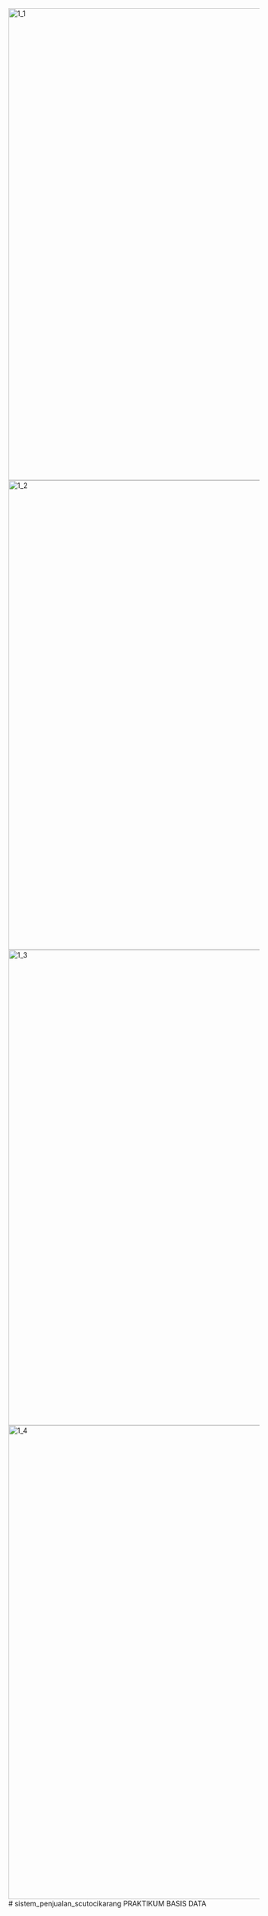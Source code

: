 <img width="944" alt="1_1" src="https://user-images.githubusercontent.com/46734315/120297841-b4bc1a80-c2f3-11eb-8fe8-6fa37b85b310.png">
<img width="939" alt="1_2" src="https://user-images.githubusercontent.com/46734315/120297849-b71e7480-c2f3-11eb-95ef-4d841ade1eff.png">
<img width="951" alt="1_3" src="https://user-images.githubusercontent.com/46734315/120297869-b980ce80-c2f3-11eb-951c-9ff5b9671e39.png">
<img width="948" alt="1_4" src="https://user-images.githubusercontent.com/46734315/120297880-bbe32880-c2f3-11eb-8ebb-c8b9adecb6ff.png">
# sistem_penjualan_scutocikarang
PRAKTIKUM BASIS DATA
